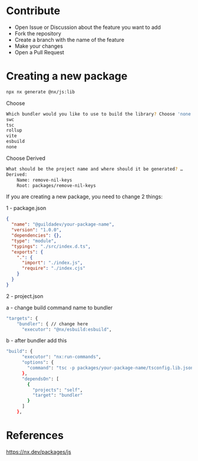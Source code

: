 # Contribute

- Open Issue or Discussion about the feature you want to add
- Fork the repository
- Create a branch with the name of the feature
- Make your changes
- Open a Pull Request

# Creating a new package

```bash
npx nx generate @nx/js:lib
```

Choose

```bash
Which bundler would you like to use to build the library? Choose 'none' to skip build setup. …
swc
tsc
rollup
vite
esbuild
none
```

Choose Derived

```bash
What should be the project name and where should it be generated? …
Derived:
    Name: remove-nil-keys
    Root: packages/remove-nil-keys
```

If you are creating a new package, you need to change 2 things:

1 - package.json

```json
{
  "name": "@guildadev/your-package-name",
  "version": "1.0.0",
  "dependencies": {},
  "type": "module",
  "typings": "./src/index.d.ts",
  "exports": {
    ".": {
      "import": "./index.js",
      "require": "./index.cjs"
    }
  }
}
```

2 - project.json

a - change build command name to bundler

```bash
"targets": {
    "bundler": { // change here
      "executor": "@nx/esbuild:esbuild",
```

b - after bundler add this

```bash
"build": {
      "executor": "nx:run-commands",
      "options": {
        "command": "tsc -p packages/your-package-name/tsconfig.lib.json --emitDeclarationOnly --outDir ./dist"
      },
      "dependsOn": [
        {
          "projects": "self",
          "target": "bundler"
        }
      ]
    },
```

# References

https://nx.dev/packages/js
